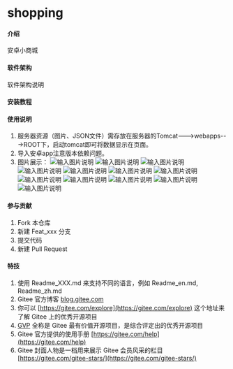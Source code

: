 # shopping

#### 介绍
安卓小商城

#### 软件架构
软件架构说明


#### 安装教程



#### 使用说明

1.  服务器资源（图片、JSON文件）需存放在服务器的Tomcat--->webapps--->ROOT下，启动tomcat即可将数据显示在页面。
2.  导入安卓app注意版本依赖问题。
3.  图片展示：
![输入图片说明](imagesimage.png)
![输入图片说明](imagesimage.png)
![输入图片说明](imagesimage.png)
![输入图片说明](imagesimage.png)
![输入图片说明](imagesimage.png)
![输入图片说明](imagesimage.png)
![输入图片说明](imagesimage.png)
![输入图片说明](imagesimage.png)
![输入图片说明](imagesimage.png)
![输入图片说明](imagesimage.png)
![输入图片说明](imagesimage.png)
![输入图片说明](imagesimage.png)

#### 参与贡献

1.  Fork 本仓库
2.  新建 Feat_xxx 分支
3.  提交代码
4.  新建 Pull Request


#### 特技

1.  使用 Readme\_XXX.md 来支持不同的语言，例如 Readme\_en.md, Readme\_zh.md
2.  Gitee 官方博客 [blog.gitee.com](https://blog.gitee.com)
3.  你可以 [https://gitee.com/explore](https://gitee.com/explore) 这个地址来了解 Gitee 上的优秀开源项目
4.  [GVP](https://gitee.com/gvp) 全称是 Gitee 最有价值开源项目，是综合评定出的优秀开源项目
5.  Gitee 官方提供的使用手册 [https://gitee.com/help](https://gitee.com/help)
6.  Gitee 封面人物是一档用来展示 Gitee 会员风采的栏目 [https://gitee.com/gitee-stars/](https://gitee.com/gitee-stars/)
